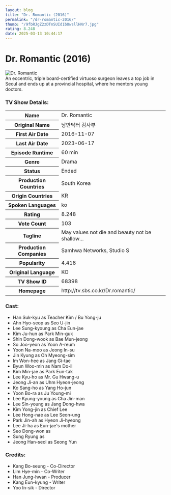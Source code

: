 ```yaml
---
layout: blog
title: "Dr. Romantic (2016)"
permalink: "/dr-romantic-2016/"
thumb: "/9fbRJgZ2zDTnSUId1bOwsllHNr7.jpg"
rating: 8.248
date: 2025-03-13 10:44:17
---
```

<h1 class="title">Dr. Romantic (2016)</h1><div class="poster"><img src="{{ site.imglink }}/9fbRJgZ2zDTnSUId1bOwsllHNr7.jpg" class="img-fluid my-3" alt="Dr. Romantic"/></div><div class="plot">An eccentric, triple board-certified virtuoso surgeon leaves a top job in Seoul and ends up at a provincial hospital, where he mentors young doctors.</div><h3>TV Show Details:</h3><table class="table table-bordered details"><tr><th>Name</th><td>Dr. Romantic</td></tr><tr><th>Original Name</th><td>낭만닥터 김사부</td></tr><tr><th>First Air Date</th><td>2016-11-07</td></tr><tr><th>Last Air Date</th><td>2023-06-17</td></tr><tr><th>Episode Runtime</th><td>60 min</td></tr><tr><th>Genre</th><td>Drama</td></tr><tr><th>Status</th><td>Ended</td></tr><tr><th>Production Countries</th><td>South Korea</td></tr><tr><th>Origin Countries</th><td>KR</td></tr><tr><th>Spoken Languages</th><td>ko</td></tr><tr><th>Rating</th><td>8.248</td></tr><tr><th>Vote Count</th><td>103</td></tr><tr><th>Tagline</th><td>May values ​​not die and beauty not be shallow...</td></tr><tr><th>Production Companies</th><td>Samhwa Networks, Studio S</td></tr><tr><th>Popularity</th><td>4.418</td></tr><tr><th>Original Language</th><td>KO</td></tr><tr><th>TV Show ID</th><td>68398</td></tr><tr><th>Homepage</th><td>http://tv.sbs.co.kr/Dr.romantic/</td></tr></table><h3>Cast:</h3><ul class="list-group cast"><li>Han Suk-kyu as Teacher Kim / Bu Yong-ju</li><li>Ahn Hyo-seop as Seo U-jin</li><li>Lee Sung-kyoung as Cha Eun-jae</li><li>Kim Ju-hun as Park Min-guk</li><li>Shin Dong-wook as Bae Mun-jeong</li><li>So Joo-yeon as Yoon A-reum</li><li>Yoon Na-moo as Jeong In-su</li><li>Jin Kyung as Oh Myeong-sim</li><li>Im Won-hee as Jang Gi-tae</li><li>Byun Woo-min as Nam Do-il</li><li>Kim Min-jae as Park Eun-tak</li><li>Lee Kyu-ho as Mr. Gu Hwang-u</li><li>Jeong Ji-an as Uhm Hyeon-jeong</li><li>Ko Sang-ho as Yang Ho-jun</li><li>Yoon Bo-ra as Ju Young-mi</li><li>Lee Kyung-young as Cha Jin-man</li><li>Lee Sin-young as Jang Dong-hwa</li><li>Kim Yong-jin as Chief Lee</li><li>Lee Hong-nae as Lee Seon-ung</li><li>Park Jin-ah as Hyeon Ji-hyeong</li><li>Lee Ji-ha as Eun-jae's mother</li><li>Seo Dong-won as </li><li>Sung Ryung as </li><li>Jeong Han-seol as Seong Yun</li></ul><h3>Credits:</h3><ul class="list-group crew"><li>Kang Bo-seung - Co-Director</li><li>Lim Hye-min - Co-Writer</li><li>Han Jung-hwan - Producer</li><li>Kang Eun-kyung - Writer</li><li>Yoo In-sik - Director</li></ul>